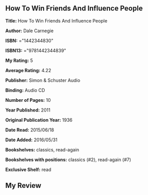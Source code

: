 ## How To Win Friends And Influence People

**Title:** How To Win Friends And Influence People

**Author:** Dale Carnegie

**ISBN:** ="1442344830"

**ISBN13:** ="9781442344839"

**My Rating:** 5

**Average Rating:** 4.22

**Publisher:** Simon & Schuster Audio

**Binding:** Audio CD

**Number of Pages:** 10

**Year Published:** 2011

**Original Publication Year:** 1936

**Date Read:** 2015/06/18

**Date Added:** 2016/05/31

**Bookshelves:** classics, read-again

**Bookshelves with positions:** classics (#2), read-again (#7)

**Exclusive Shelf:** read


## My Review


